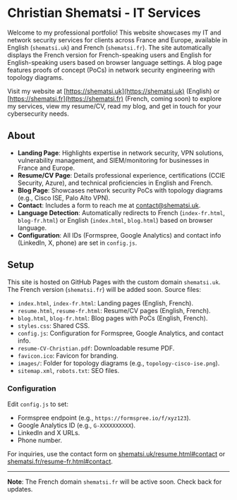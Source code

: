 # Christian Shematsi - IT Services

Welcome to my professional portfolio! This website showcases my IT and network security services for clients across France and Europe, available in English (`shematsi.uk`) and French (`shematsi.fr`). The site automatically displays the French version for French-speaking users and English for English-speaking users based on browser language settings. A blog page features proofs of concept (PoCs) in network security engineering with topology diagrams.

Visit my website at [https://shematsi.uk](https://shematsi.uk) (English) or [https://shematsi.fr](https://shematsi.fr) (French, coming soon) to explore my services, view my resume/CV, read my blog, and get in touch for your cybersecurity needs.

## About
- **Landing Page**: Highlights expertise in network security, VPN solutions, vulnerability management, and SIEM/monitoring for businesses in France and Europe.
- **Resume/CV Page**: Details professional experience, certifications (CCIE Security, Azure), and technical proficiencies in English and French.
- **Blog Page**: Showcases network security PoCs with topology diagrams (e.g., Cisco ISE, Palo Alto VPN).
- **Contact**: Includes a form to reach me at contact@shematsi.uk.
- **Language Detection**: Automatically redirects to French (`index-fr.html`, `blog-fr.html`) or English (`index.html`, `blog.html`) based on browser language.
- **Configuration**: All IDs (Formspree, Google Analytics) and contact info (LinkedIn, X, phone) are set in `config.js`.

## Setup
This site is hosted on GitHub Pages with the custom domain `shematsi.uk`. The French version (`shematsi.fr`) will be added soon. Source files:
- `index.html`, `index-fr.html`: Landing pages (English, French).
- `resume.html`, `resume-fr.html`: Resume/CV pages (English, French).
- `blog.html`, `blog-fr.html`: Blog pages with PoCs (English, French).
- `styles.css`: Shared CSS.
- `config.js`: Configuration for Formspree, Google Analytics, and contact info.
- `resume-CV-Christian.pdf`: Downloadable resume PDF.
- `favicon.ico`: Favicon for branding.
- `images/`: Folder for topology diagrams (e.g., `topology-cisco-ise.png`).
- `sitemap.xml`, `robots.txt`: SEO files.

### Configuration
Edit `config.js` to set:
- Formspree endpoint (e.g., `https://formspree.io/f/xyz123`).
- Google Analytics ID (e.g., `G-XXXXXXXXXX`).
- LinkedIn and X URLs.
- Phone number.

For inquiries, use the contact form on [shematsi.uk/resume.html#contact](https://shematsi.uk/resume.html#contact) or [shematsi.fr/resume-fr.html#contact](https://shematsi.fr/resume-fr.html#contact).

---

**Note**: The French domain `shematsi.fr` will be active soon. Check back for updates.
